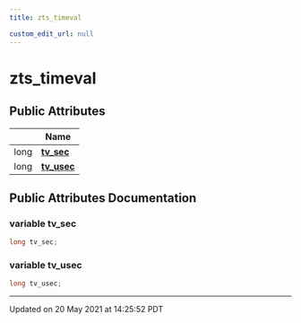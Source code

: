 ```yaml
---
title: zts_timeval

custom_edit_url: null
---
```


# zts_timeval



## Public Attributes

|                | Name           |
| -------------- | -------------- |
| long | **[tv_sec](/autogen/libzt/classes/structzts__timeval.md#variable-tv_sec)**  |
| long | **[tv_usec](/autogen/libzt/classes/structzts__timeval.md#variable-tv_usec)**  |

## Public Attributes Documentation

### variable tv_sec

```cpp
long tv_sec;
```


### variable tv_usec

```cpp
long tv_usec;
```


-------------------------------

Updated on 20 May 2021 at 14:25:52 PDT